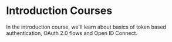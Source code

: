 # Introduction Courses

In the introduction course, we'll learn about basics of token based authentication, OAuth 2.0 flows and Open ID Connect.
